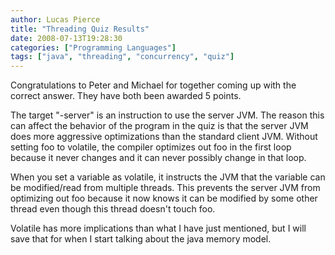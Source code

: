 ```yaml
---
author: Lucas Pierce
title: "Threading Quiz Results"
date: 2008-07-13T19:28:30
categories: ["Programming Languages"]
tags: ["java", "threading", "concurrency", "quiz"]
---
```


Congratulations to Peter and Michael for together coming up with the correct answer. They have both been awarded 5 points.

The target "-server" is an instruction to use the server JVM. The reason this can affect the behavior of the program in the quiz is that the server JVM does more aggressive optimizations than the standard client JVM. Without setting foo to volatile, the compiler optimizes out foo in the first loop because it never changes and it can never possibly change in that loop.

When you set a variable as volatile, it instructs the JVM that the variable can be modified/read from multiple threads. This prevents the server JVM from optimizing out foo because it now knows it can be modified by some other thread even though this thread doesn't touch foo.

Volatile has more implications than what I have just mentioned, but I will save that for when I start talking about the java memory model.
